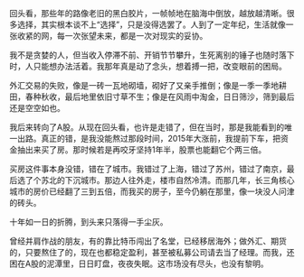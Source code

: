 回头看，那些年的路像老旧的黑白胶片，一帧帧地在脑海中倒放，越放越清晰。很多选择，其实根本谈不上“选择”，只是没得选罢了。人到了一定年纪，生活就像一张收紧的网，每一次张望未来，都是一次对现实的妥协。

我不是贪婪的人，但当收入停滞不前、开销节节攀升，生死离别的锤子也随时落下时，人只能想办法活着。我那年真是动了念头，想着搏一把，改变眼前的困局。

外汇交易的失败，像是一砖一瓦地砌墙，砌好了又亲手推倒；像是一季一季地耕田，春种秋收，最后地里依旧寸草不生；像是在风雨中淘金，日日筛沙，筛到最后还是空空如也。

我后来转向了A股。从现在回头看，也许是走错了，但在当时，那是我能看到的唯一出路。真正的错，是我没能熬过那段时间，2015年大涨前，我提前下车，把资金抽出来买了房。那时候若是再咬牙坚持1年半，股票也能翻它个两三倍。

买房这件事本身没错，错在了城市。我错过了上海，错过了苏州，错过了南京，最后选了个苏北的下沉城市。那边人往外走，楼市自然冷清。而那几年，长三角核心城市的房价已经翻了三到五倍，而我买的房子，至今仍躺在那里，像一块没人问津的砖头。

十年如一日的折腾，到头来只落得一手尘灰。

曾经并肩作战的朋友，有的靠比特币闯出了名堂，已经移居海外；做外汇、期货的，只要熬住了的，现在也都稳定盈利，甚至被私募公司请去当了经理。而我，还困在A股的泥潭里，日日盯盘，夜夜失眠。这市场没有尽头，也没有黎明。